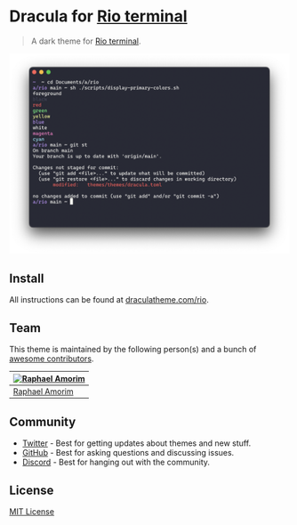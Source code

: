 # Dracula for [Rio terminal](https://github.com/raphamorim/rio)

> A dark theme for [Rio terminal](https://github.com/raphamorim/rio).

![Screenshot](./screenshot.png)

## Install

All instructions can be found at [draculatheme.com/rio](https://draculatheme.com/rio).

## Team

This theme is maintained by the following person(s) and a bunch of [awesome contributors](https://github.com/dracula/rio/graphs/contributors).

| [![Raphael Amorim](https://github.com/raphamorim.png?size=100)](https://github.com/raphamorim) |
| ---------------------------------------------------------------------------------------- |
| [Raphael Amorim](https://github.com/raphamorim) | 

## Community

- [Twitter](https://twitter.com/draculatheme) - Best for getting updates about themes and new stuff.
- [GitHub](https://github.com/dracula/dracula-theme/discussions) - Best for asking questions and discussing issues.
- [Discord](https://draculatheme.com/discord-invite) - Best for hanging out with the community.

## License

[MIT License](./LICENSE)
